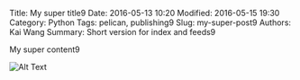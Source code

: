 Title: My super title9
Date: 2016-05-13 10:20
Modified: 2016-05-15 19:30
Category: Python
Tags: pelican, publishing9
Slug: my-super-post9
Authors: Kai Wang
Summary: Short version for index and feeds9

My super content9

![Alt Text]({filename}/images/peney.jpg)
